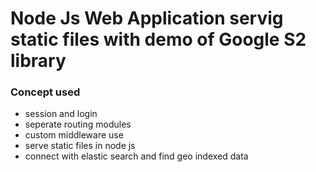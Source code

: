 # Node Js Web Application servig static files with demo of Google S2 library

### Concept used

- session and login 
- seperate routing modules
- custom middleware use
- serve static files in node js
- connect with elastic search and find geo indexed data
